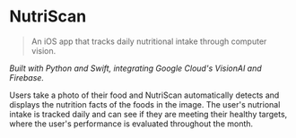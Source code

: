 # NutriScan 
> An iOS app that tracks daily nutritional intake through computer vision.

*Built with Python and Swift, integrating Google Cloud's VisionAI and Firebase.*

Users take a photo of their food and NutriScan automatically detects and displays the nutrition facts of the foods in the image. The user's nutrional intake is tracked daily and can see if they are meeting their healthy targets, where the user's performance is evaluated throughout the month.
